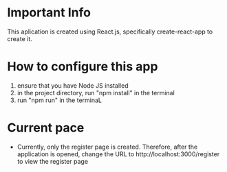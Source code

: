 # Important Info
This aplication is created using React.js, specifically create-react-app to create it.

# How to configure this app
1. ensure that you have Node JS installed
2. in the project directory, run "npm install" in the terminal
3. run "npm run" in the terminaL

# Current pace
 - Currently, only the register page is created. Therefore, after the application is opened, change the URL to http://localhost:3000/register to view the register page
 